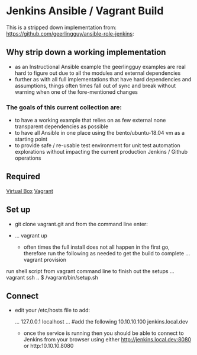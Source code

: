 # Jenkins Ansible / Vagrant Build
This is a stripped down implementation from:
https://github.com/geerlingguy/ansible-role-jenkins:

## Why strip down a working implementation
- as an Instructional Ansible example the geerlingguy examples are real hard to figure out due to all the modules and external dependencies
- further as with all full implementations that have hard dependencies and assumptions, things often times fall out of sync and break without warning when one of the fore-mentioned changes

### The goals of this current collection are:
  - to have a working example that relies on as few external none transparent dependencies as possible
  - to have all Ansible in one place using the bento/ubuntu-18.04 vm as a starting point
  - to provide safe / re-usable test environment for unit test automation explorations without impacting the current production Jenkins / Github operations
  
## Required
[Virtual Box](https://www.virtualbox.org/wiki/Downloads) 
[Vagrant](https://www.vagrantup.com/downloads.html)

## Set up
- git clone vagrant.git and from the command line enter:
- ... vagrant up

  - often times the full install does not all happen in the first go, therefore run the following as needed to get the build to complete
  ... vagrant provision

run shell script from vagrant command line to finish out the setups
  ... vagrant ssh
.. $ /vagrant/bin/setup.sh

## Connect
- edit your /etc/hosts file to add:

    ...
    127.0.0.1 localhost
    ...
    #add the following
    10.10.10.100 jenkins.local.dev


  + once the service is running then you should be able to connect to Jenkins from your browser using either http://jenkins.local.dev:8080 or http:10.10.10.8080
